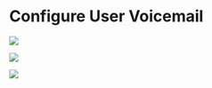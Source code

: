 # Configure User Voicemail

![](https://github.com/JonmarCorpuz/SecondBrain/blob/main/Assets/Voicemail%20Setup%20FreePBX%20pt1.png)

![](https://github.com/JonmarCorpuz/SecondBrain/blob/main/Assets/Voicemail%20Setup%20FreePBX%20pt2.png)

![](https://github.com/JonmarCorpuz/SecondBrain/blob/main/Assets/Voicemail%20Setup%20FreePBX%20pt3.png)
